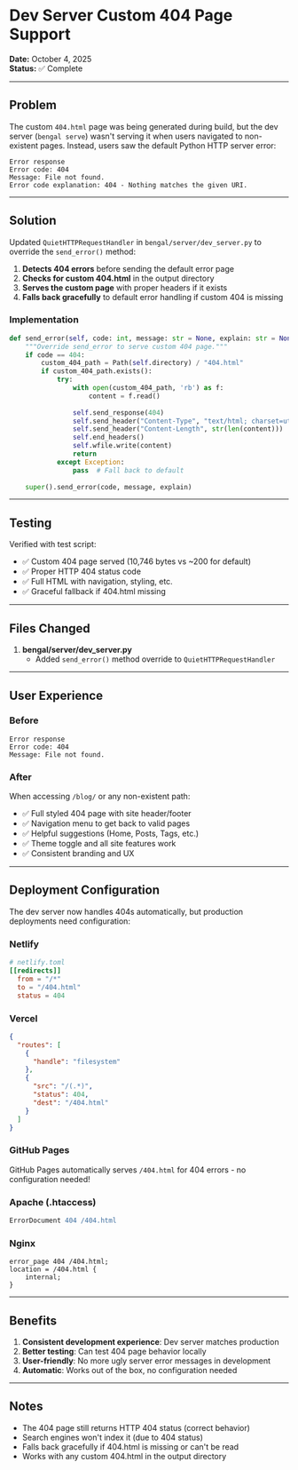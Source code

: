 # Dev Server Custom 404 Page Support

**Date:** October 4, 2025  
**Status:** ✅ Complete

---

## Problem

The custom `404.html` page was being generated during build, but the dev server (`bengal serve`) wasn't serving it when users navigated to non-existent pages. Instead, users saw the default Python HTTP server error:

```
Error response
Error code: 404
Message: File not found.
Error code explanation: 404 - Nothing matches the given URI.
```

---

## Solution

Updated `QuietHTTPRequestHandler` in `bengal/server/dev_server.py` to override the `send_error()` method:

1. **Detects 404 errors** before sending the default error page
2. **Checks for custom 404.html** in the output directory
3. **Serves the custom page** with proper headers if it exists
4. **Falls back gracefully** to default error handling if custom 404 is missing

### Implementation

```python
def send_error(self, code: int, message: str = None, explain: str = None) -> None:
    """Override send_error to serve custom 404 page."""
    if code == 404:
        custom_404_path = Path(self.directory) / "404.html"
        if custom_404_path.exists():
            try:
                with open(custom_404_path, 'rb') as f:
                    content = f.read()
                
                self.send_response(404)
                self.send_header("Content-Type", "text/html; charset=utf-8")
                self.send_header("Content-Length", str(len(content)))
                self.end_headers()
                self.wfile.write(content)
                return
            except Exception:
                pass  # Fall back to default
    
    super().send_error(code, message, explain)
```

---

## Testing

Verified with test script:
- ✅ Custom 404 page served (10,746 bytes vs ~200 for default)
- ✅ Proper HTTP 404 status code
- ✅ Full HTML with navigation, styling, etc.
- ✅ Graceful fallback if 404.html missing

---

## Files Changed

1. **bengal/server/dev_server.py**
   - Added `send_error()` method override to `QuietHTTPRequestHandler`

---

## User Experience

### Before
```
Error response
Error code: 404
Message: File not found.
```

### After
When accessing `/blog/` or any non-existent path:
- ✅ Full styled 404 page with site header/footer
- ✅ Navigation menu to get back to valid pages
- ✅ Helpful suggestions (Home, Posts, Tags, etc.)
- ✅ Theme toggle and all site features work
- ✅ Consistent branding and UX

---

## Deployment Configuration

The dev server now handles 404s automatically, but production deployments need configuration:

### Netlify
```toml
# netlify.toml
[[redirects]]
  from = "/*"
  to = "/404.html"
  status = 404
```

### Vercel
```json
{
  "routes": [
    {
      "handle": "filesystem"
    },
    {
      "src": "/(.*)",
      "status": 404,
      "dest": "/404.html"
    }
  ]
}
```

### GitHub Pages
GitHub Pages automatically serves `/404.html` for 404 errors - no configuration needed!

### Apache (.htaccess)
```apache
ErrorDocument 404 /404.html
```

### Nginx
```nginx
error_page 404 /404.html;
location = /404.html {
    internal;
}
```

---

## Benefits

1. **Consistent development experience**: Dev server matches production
2. **Better testing**: Can test 404 page behavior locally
3. **User-friendly**: No more ugly server error messages in development
4. **Automatic**: Works out of the box, no configuration needed

---

## Notes

- The 404 page still returns HTTP 404 status (correct behavior)
- Search engines won't index it (due to 404 status)
- Falls back gracefully if 404.html is missing or can't be read
- Works with any custom 404.html in the output directory


